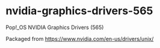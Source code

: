 # nvidia-graphics-drivers-565

Pop!\_OS NVIDIA Graphics Drivers (565)

Packaged from https://www.nvidia.com/en-us/drivers/unix/


